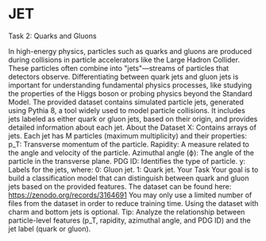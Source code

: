 # JET
Task 2: Quarks and Gluons

In high-energy physics, particles such as quarks and gluons are produced during collisions in particle accelerators like the Large Hadron Collider. These particles often combine into "jets"—streams of particles that detectors observe. Differentiating between quark jets and gluon jets is important for understanding fundamental physics processes, like studying the properties of the Higgs boson or probing physics beyond the Standard Model.
The provided dataset contains simulated particle jets, generated using Pythia 8, a tool widely used to model particle collisions. It includes jets labeled as either quark or gluon jets, based on their origin, and provides detailed information about each jet.
About the Dataset
X: Contains arrays of jets. Each jet has M particles (maximum multiplicity) and their properties:
p_T​: Transverse momentum of the particle.
Rapidity: A measure related to the angle and velocity of the particle.
Azimuthal angle (ϕ): The angle of the particle in the transverse plane.
PDG ID: Identifies the type of particle.
y: Labels for the jets, where:
0: Gluon jet.
1: Quark jet.
Your Task
Your goal is to build a classification model that can distinguish between quark and gluon jets based on the provided features. The dataset can be found here:
https://zenodo.org/records/3164691
You may only use a limited number of files from the dataset in order to reduce training time. Using the dataset with charm and bottom jets is optional. 
Tip: Analyze the relationship between particle-level features (p_T, rapidity, azimuthal angle, and PDG ID) and the jet label (quark or gluon). 
